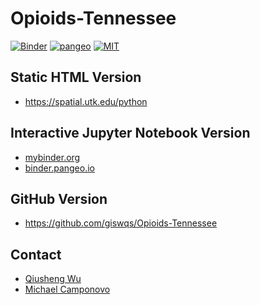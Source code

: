 # Opioids-Tennessee

[![Binder](https://mybinder.org/badge_logo.svg)](https://mybinder.org/v2/gh/giswqs/Opioids-Tennessee/master)
[![pangeo](https://binder.pangeo.io/badge_logo.svg)](https://binder.pangeo.io/v2/gh/giswqs/Opioids-Tennessee/master)
[![MIT](https://img.shields.io/badge/License-MIT-yellow.svg)](https://opensource.org/licenses/MIT)

## Static HTML Version

* <https://spatial.utk.edu/python>

## Interactive Jupyter Notebook Version

* [mybinder.org](https://mybinder.org/v2/gh/giswqs/Opioids-Tennessee/master)
* [binder.pangeo.io](https://binder.pangeo.io/v2/gh/giswqs/Opioids-Tennessee/master)

## GitHub Version

* <https://github.com/giswqs/Opioids-Tennessee>

## Contact

* [Qiusheng Wu](https://wetlands.io)
* [Michael Camponovo](http://geography.utk.edu/about-us/faculty/michael-camponovo/)


